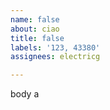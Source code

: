 ```yaml
---         
name: false
about: ciao
title: false
labels: '123, 43380'
assignees: electricg

---         
```


body a
